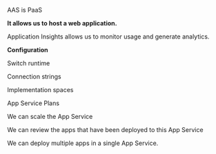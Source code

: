 AAS is PaaS

**It allows us to host a web application.**

Application Insights allows us to monitor usage and generate analytics.

**Configuration**

Switch runtime

Connection strings

Implementation spaces

App Service Plans

We can scale the App Service

We can review the apps that have been deployed to this App Service

We can deploy multiple apps in a single App Service.
